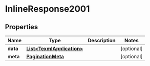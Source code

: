 

# InlineResponse2001

## Properties

Name | Type | Description | Notes
------------ | ------------- | ------------- | -------------
**data** | [**List&lt;TexmlApplication&gt;**](TexmlApplication.md) |  |  [optional]
**meta** | [**PaginationMeta**](PaginationMeta.md) |  |  [optional]



